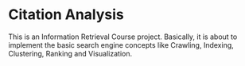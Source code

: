 Citation Analysis
=================

This is an Information Retrieval Course project. Basically, it is about to implement the basic search engine concepts like Crawling, Indexing, Clustering, Ranking and Visualization.
